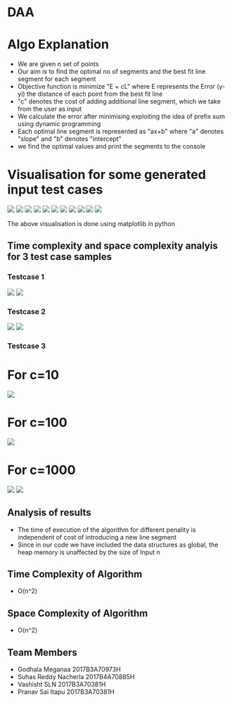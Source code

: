 # DAA

# Algo Explanation
* We are given n set of points
* Our aim is to find the optimal no of segments and the best fit line segment for each segment
* Objective function is minimize "E + cL" where  E represents the Error (y-yi) the distance of each point from the best fit line
* "c" denotes the cost of adding additional line segment, which we  take from the user as input
* We calculate the error after minimising exploiting the idea of prefix sum using dynamic programming
* Each optimal line segment is represented as "ax+b" where "a" denotes "slope" and "b" denotes "intercept"
* we find the optimal values and print the segments to the console

# Visualisation for some generated input test cases

![](mergedsegment1.png)
![](mergedsegment2.png)
![](mergedsegment3.png)
![](mergedsegment4.png)
![](mergedsegment5.png)
![](mergedsegment6.png)
![](mergedsegment7.png)
![](mergedsegment8.png)
![](mergedsegment9.png)
![](mergedsegment10.png)
![](mergedsegment11.png)

The above visualisation is done using matplotlib in python

## Time complexity and space complexity analyis for 3 test case samples

### Testcase 1

![](output1_c10_time.png)
![](output1_mem.png)

### Testcase 2

![](output3_c10_time.png)
![](output2_mem.png)

### Testcase 3
# For c=10
![](output3_c10_time.png)
# For c=100
![](output3_c100_time.png)
# For c=1000
![](output3_c10_time.png)
![](output2_mem.png)


## Analysis of results
* The time of execution of the algorithm for different penality is independent of cost of introducing a new line segment
* Since in our code we have included the data structures as global, the heap memory is unaffected by the size of Input n

## Time Complexity of Algorithm
* O(n^2)

## Space Complexity of Algorithm
* O(n^2)

## Team Members
* Godhala Meganaa 2017B3A70973H
* Suhas Reddy Nacherla 2017B4A70885H
* Vashisht SLN 2017B3A70381H
* Pranav Sai Itapu 2017B3A70381H
